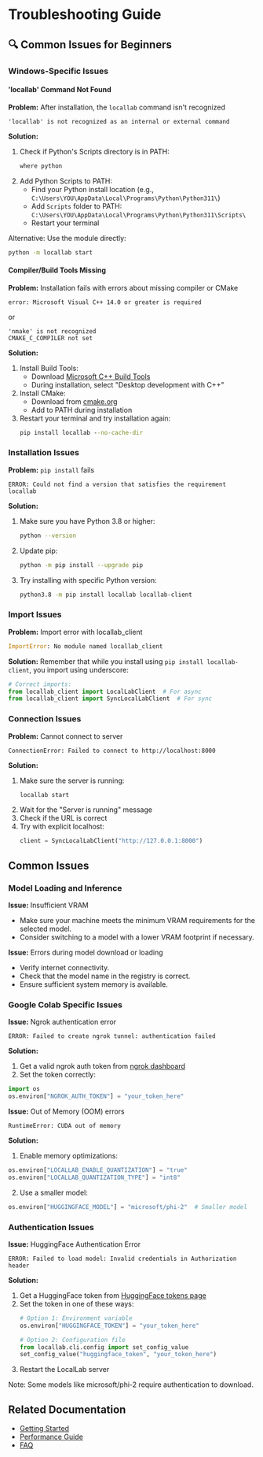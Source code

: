 # Troubleshooting Guide

## 🔍 Common Issues for Beginners

### Windows-Specific Issues

#### 'locallab' Command Not Found
**Problem:** After installation, the `locallab` command isn't recognized
```
'locallab' is not recognized as an internal or external command
```
**Solution:**
1. Check if Python's Scripts directory is in PATH:
   ```cmd
   where python
   ```
2. Add Python Scripts to PATH:
   - Find your Python install location (e.g., `C:\Users\YOU\AppData\Local\Programs\Python\Python311\`)
   - Add `Scripts` folder to PATH: `C:\Users\YOU\AppData\Local\Programs\Python\Python311\Scripts\`
   - Restart your terminal

Alternative: Use the module directly:
```cmd
python -m locallab start
```

#### Compiler/Build Tools Missing
**Problem:** Installation fails with errors about missing compiler or CMake
```
error: Microsoft Visual C++ 14.0 or greater is required
```
or
```
'nmake' is not recognized
CMAKE_C_COMPILER not set
```
**Solution:**
1. Install Build Tools:
   - Download [Microsoft C++ Build Tools](https://visualstudio.microsoft.com/visual-cpp-build-tools/)
   - During installation, select "Desktop development with C++"
2. Install CMake:
   - Download from [cmake.org](https://cmake.org/download/)
   - Add to PATH during installation
3. Restart your terminal and try installation again:
   ```cmd
   pip install locallab --no-cache-dir
   ```

### Installation Issues

**Problem:** `pip install` fails
```
ERROR: Could not find a version that satisfies the requirement locallab
```
**Solution:**
1. Make sure you have Python 3.8 or higher:
   ```bash
   python --version
   ```
2. Update pip:
   ```bash
   python -m pip install --upgrade pip
   ```
3. Try installing with specific Python version:
   ```bash
   python3.8 -m pip install locallab locallab-client
   ```

### Import Issues

**Problem:** Import error with locallab_client
```python
ImportError: No module named locallab_client
```
**Solution:**
Remember that while you install using `pip install locallab-client`, you import using underscore:
```python
# Correct imports:
from locallab_client import LocalLabClient  # For async
from locallab_client import SyncLocalLabClient  # For sync
```

### Connection Issues

**Problem:** Cannot connect to server
```
ConnectionError: Failed to connect to http://localhost:8000
```
**Solution:**
1. Make sure the server is running:
   ```bash
   locallab start
   ```
2. Wait for the "Server is running" message
3. Check if the URL is correct
4. Try with explicit localhost:
   ```python
   client = SyncLocalLabClient("http://127.0.0.1:8000")
   ```

## Common Issues

### Model Loading and Inference

**Issue:** Insufficient VRAM  
- Make sure your machine meets the minimum VRAM requirements for the selected model.
- Consider switching to a model with a lower VRAM footprint if necessary.

**Issue:** Errors during model download or loading  
- Verify internet connectivity.
- Check that the model name in the registry is correct.
- Ensure sufficient system memory is available.

### Google Colab Specific Issues

**Issue:** Ngrok authentication error
```
ERROR: Failed to create ngrok tunnel: authentication failed
```
**Solution:**
1. Get a valid ngrok auth token from [ngrok dashboard](https://dashboard.ngrok.com)
2. Set the token correctly:
```python
import os
os.environ["NGROK_AUTH_TOKEN"] = "your_token_here"
```

**Issue:** Out of Memory (OOM) errors
```
RuntimeError: CUDA out of memory
```
**Solution:**
1. Enable memory optimizations:
```python
os.environ["LOCALLAB_ENABLE_QUANTIZATION"] = "true"
os.environ["LOCALLAB_QUANTIZATION_TYPE"] = "int8"
```
2. Use a smaller model:
```python
os.environ["HUGGINGFACE_MODEL"] = "microsoft/phi-2"  # Smaller model
```

### Authentication Issues

**Issue:** HuggingFace Authentication Error
```
ERROR: Failed to load model: Invalid credentials in Authorization header
```
**Solution:**
1. Get a HuggingFace token from [HuggingFace tokens page](https://huggingface.co/settings/tokens)
2. Set the token in one of these ways:
   ```python
   # Option 1: Environment variable
   os.environ["HUGGINGFACE_TOKEN"] = "your_token_here"
   
   # Option 2: Configuration file
   from locallab.cli.config import set_config_value
   set_config_value("huggingface_token", "your_token_here")
   ```
3. Restart the LocalLab server

Note: Some models like microsoft/phi-2 require authentication to download.

## Related Documentation
- [Getting Started](./getting-started.md)
- [Performance Guide](./features/performance.md)
- [FAQ](./FAQ.md)
